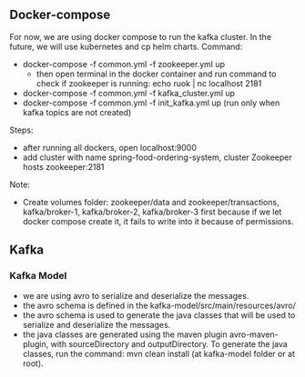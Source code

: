 ## Docker-compose
For now, we are using docker compose to run the kafka cluster. In the future, we will use kubernetes and cp helm charts.
Command:
- docker-compose -f common.yml -f zookeeper.yml up
  - then open terminal in the docker container and run command to check if zookeeper is running: echo ruok | nc localhost 2181
- docker-compose -f common.yml -f kafka_cluster.yml up
- docker-compose -f common.yml -f init_kafka.yml up (run only when kafka topics are not created)

Steps:
- after running all dockers, open localhost:9000
- add cluster with name spring-food-ordering-system, cluster Zookeeper hosts zookeeper:2181

Note:
- Create volumes folder: zookeeper/data and zookeeper/transactions, kafka/broker-1, kafka/broker-2, kafka/broker-3 first because if we let docker compose create it, it fails to write into it because of permissions.

## Kafka

### Kafka Model
- we are using avro to serialize and deserialize the messages.
- the avro schema is defined in the kafka-model/src/main/resources/avro/
- the avro schema is used to generate the java classes that will be used to serialize and deserialize the messages.
- the java classes are generated using the maven plugin avro-maven-plugin, with sourceDirectory and outputDirectory. To generate the java classes, run the command: mvn clean install (at kafka-model folder or at root).